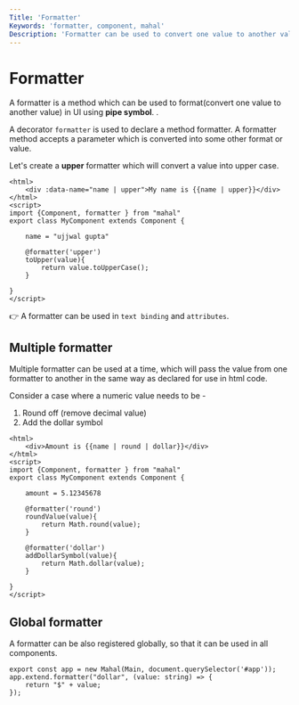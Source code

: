```yaml
---
Title: 'Formatter'
Keywords: 'formatter, component, mahal'
Description: 'Formatter can be used to convert one value to another value in UI'
---
```


# Formatter

A formatter is a method which can be used to format(convert one value to another value) in UI using **pipe symbol**. .

A decorator `formatter` is used to declare a method formatter. A formatter method accepts a parameter which is converted into some other format or value.

Let's create a **upper** formatter which will convert a value into upper case.

```
<html>
    <div :data-name="name | upper">My name is {{name | upper}}</div>
</html>
<script>
import {Component, formatter } from "mahal"
export class MyComponent extends Component {

    name = "ujjwal gupta"

    @formatter('upper')
    toUpper(value){
        return value.toUpperCase();
    }

}
</script>
```

👉 A formatter can be used in `text binding` and `attributes`. 

## Multiple formatter

Multiple formatter can be used at a time, which will pass the value from one formatter to another in the same way as declared for use in html code.

Consider a case where a numeric value needs to be - 

1. Round off (remove decimal value)
2. Add the dollar symbol

```
<html>
    <div>Amount is {{name | round | dollar}}</div>
</html>
<script>
import {Component, formatter } from "mahal"
export class MyComponent extends Component {

    amount = 5.12345678

    @formatter('round')
    roundValue(value){
        return Math.round(value);
    }

    @formatter('dollar')
    addDollarSymbol(value){
        return Math.dollar(value);
    }

}
</script>
```

## Global formatter

A formatter can be also registered globally, so that it can be used in all components. 

```
export const app = new Mahal(Main, document.querySelector('#app'));
app.extend.formatter("dollar", (value: string) => {
    return "$" + value;
});
```


 

